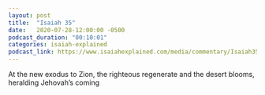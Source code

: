 ```yaml
---
layout: post
title:  "Isaiah 35"
date:   2020-07-28-12:00:00 -0500
podcast_duration: "00:10:01"
categories: isaiah-explained
podcast_link: https://www.isaiahexplained.com/media/commentary/Isaiah35.mp3
---
```

At the new exodus to Zion, the righteous regenerate and the desert blooms, heralding Jehovah’s coming
